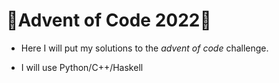 # 🎄Advent of Code 2022🎄

- Here I will put my solutions to the _advent of code_ challenge.

- I will use Python/C++/Haskell
